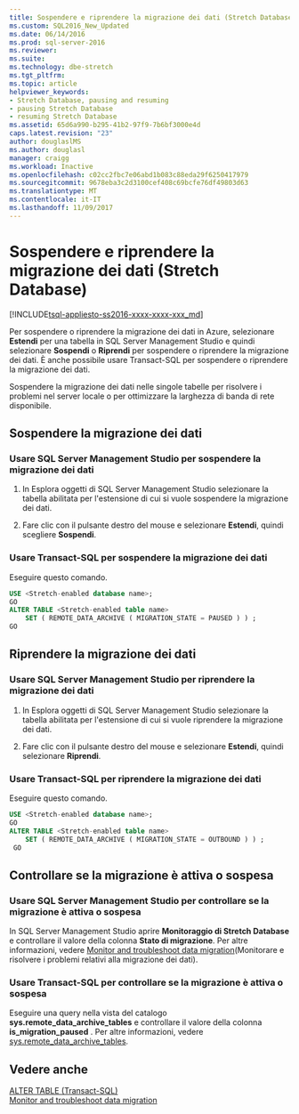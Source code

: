 ```yaml
---
title: Sospendere e riprendere la migrazione dei dati (Stretch Database) | Microsoft Docs
ms.custom: SQL2016_New_Updated
ms.date: 06/14/2016
ms.prod: sql-server-2016
ms.reviewer: 
ms.suite: 
ms.technology: dbe-stretch
ms.tgt_pltfrm: 
ms.topic: article
helpviewer_keywords:
- Stretch Database, pausing and resuming
- pausing Stretch Database
- resuming Stretch Database
ms.assetid: 65d6a990-b295-41b2-97f9-7b6bf3000e4d
caps.latest.revision: "23"
author: douglaslMS
ms.author: douglasl
manager: craigg
ms.workload: Inactive
ms.openlocfilehash: c02cc2fbc7e06abd1b083c88eda29f6250417979
ms.sourcegitcommit: 9678eba3c2d3100cef408c69bcfe76df49803d63
ms.translationtype: MT
ms.contentlocale: it-IT
ms.lasthandoff: 11/09/2017
---
```

# <a name="pause-and-resume-data-migration-stretch-database"></a>Sospendere e riprendere la migrazione dei dati (Stretch Database)
[!INCLUDE[tsql-appliesto-ss2016-xxxx-xxxx-xxx_md](../../includes/tsql-appliesto-ss2016-xxxx-xxxx-xxx-md.md)]

  Per sospendere o riprendere la migrazione dei dati in Azure, selezionare **Estendi** per una tabella in SQL Server Management Studio e quindi selezionare **Sospendi** o **Riprendi** per sospendere o riprendere la migrazione dei dati. È anche possibile usare Transact-SQL per sospendere o riprendere la migrazione dei dati.  
  
 Sospendere la migrazione dei dati nelle singole tabelle per risolvere i problemi nel server locale o per ottimizzare la larghezza di banda di rete disponibile.  

## <a name="pause-data-migration"></a>Sospendere la migrazione dei dati  
  
### <a name="use-sql-server-management-studio-to-pause-data-migration"></a>Usare SQL Server Management Studio per sospendere la migrazione dei dati  
  
1.  In Esplora oggetti di SQL Server Management Studio selezionare la tabella abilitata per l'estensione di cui si vuole sospendere la migrazione dei dati.  
  
2.  Fare clic con il pulsante destro del mouse e selezionare **Estendi**, quindi scegliere **Sospendi**.  
  
### <a name="use-transact-sql-to-pause-data-migration"></a>Usare Transact-SQL per sospendere la migrazione dei dati  
 Eseguire questo comando.  
  
```sql  
USE <Stretch-enabled database name>;
GO
ALTER TABLE <Stretch-enabled table name>  
    SET ( REMOTE_DATA_ARCHIVE ( MIGRATION_STATE = PAUSED ) ) ;  
GO 
```  
  
## <a name="resume-data-migration"></a>Riprendere la migrazione dei dati  
  
### <a name="use-sql-server-management-studio-to-resume-data-migration"></a>Usare SQL Server Management Studio per riprendere la migrazione dei dati  
  
1.  In Esplora oggetti di SQL Server Management Studio selezionare la tabella abilitata per l'estensione di cui si vuole riprendere la migrazione dei dati.  
  
2.  Fare clic con il pulsante destro del mouse e selezionare **Estendi**, quindi selezionare **Riprendi**.  
  
### <a name="use-transact-sql-to-resume-data-migration"></a>Usare Transact-SQL per riprendere la migrazione dei dati  
 Eseguire questo comando.  
  
```sql  
USE <Stretch-enabled database name>;
GO
ALTER TABLE <Stretch-enabled table name>   
    SET ( REMOTE_DATA_ARCHIVE ( MIGRATION_STATE = OUTBOUND ) ) ;  
 GO
```  

## <a name="check-whether-migration-is-active-or-paused"></a>Controllare se la migrazione è attiva o sospesa

### <a name="use-sql-server-management-studio-to-check-whether-migration-is-active-or-paused"></a>Usare SQL Server Management Studio per controllare se la migrazione è attiva o sospesa
In SQL Server Management Studio aprire **Monitoraggio di Stretch Database** e controllare il valore della colonna **Stato di migrazione**. Per altre informazioni, vedere [Monitor and troubleshoot data migration](../../sql-server/stretch-database/monitor-and-troubleshoot-data-migration-stretch-database.md)(Monitorare e risolvere i problemi relativi alla migrazione dei dati).

### <a name="use-transact-sql-to-check-whether-migration-is-active-or-paused"></a>Usare Transact-SQL per controllare se la migrazione è attiva o sospesa
Eseguire una query nella vista del catalogo **sys.remote_data_archive_tables** e controllare il valore della colonna **is_migration_paused** . Per altre informazioni, vedere [sys.remote_data_archive_tables](../../relational-databases/system-catalog-views/stretch-database-catalog-views-sys-remote-data-archive-tables.md).

## <a name="see-also"></a>Vedere anche  
 [ALTER TABLE &#40;Transact-SQL&#41;](../../t-sql/statements/alter-table-transact-sql.md)  
[Monitor and troubleshoot data migration](../../sql-server/stretch-database/monitor-and-troubleshoot-data-migration-stretch-database.md) 
  
